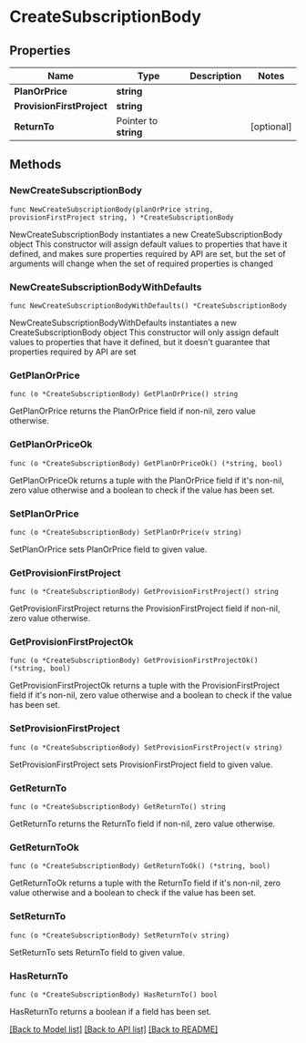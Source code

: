 # CreateSubscriptionBody

## Properties

Name | Type | Description | Notes
------------ | ------------- | ------------- | -------------
**PlanOrPrice** | **string** |  | 
**ProvisionFirstProject** | **string** |  | 
**ReturnTo** | Pointer to **string** |  | [optional] 

## Methods

### NewCreateSubscriptionBody

`func NewCreateSubscriptionBody(planOrPrice string, provisionFirstProject string, ) *CreateSubscriptionBody`

NewCreateSubscriptionBody instantiates a new CreateSubscriptionBody object
This constructor will assign default values to properties that have it defined,
and makes sure properties required by API are set, but the set of arguments
will change when the set of required properties is changed

### NewCreateSubscriptionBodyWithDefaults

`func NewCreateSubscriptionBodyWithDefaults() *CreateSubscriptionBody`

NewCreateSubscriptionBodyWithDefaults instantiates a new CreateSubscriptionBody object
This constructor will only assign default values to properties that have it defined,
but it doesn't guarantee that properties required by API are set

### GetPlanOrPrice

`func (o *CreateSubscriptionBody) GetPlanOrPrice() string`

GetPlanOrPrice returns the PlanOrPrice field if non-nil, zero value otherwise.

### GetPlanOrPriceOk

`func (o *CreateSubscriptionBody) GetPlanOrPriceOk() (*string, bool)`

GetPlanOrPriceOk returns a tuple with the PlanOrPrice field if it's non-nil, zero value otherwise
and a boolean to check if the value has been set.

### SetPlanOrPrice

`func (o *CreateSubscriptionBody) SetPlanOrPrice(v string)`

SetPlanOrPrice sets PlanOrPrice field to given value.


### GetProvisionFirstProject

`func (o *CreateSubscriptionBody) GetProvisionFirstProject() string`

GetProvisionFirstProject returns the ProvisionFirstProject field if non-nil, zero value otherwise.

### GetProvisionFirstProjectOk

`func (o *CreateSubscriptionBody) GetProvisionFirstProjectOk() (*string, bool)`

GetProvisionFirstProjectOk returns a tuple with the ProvisionFirstProject field if it's non-nil, zero value otherwise
and a boolean to check if the value has been set.

### SetProvisionFirstProject

`func (o *CreateSubscriptionBody) SetProvisionFirstProject(v string)`

SetProvisionFirstProject sets ProvisionFirstProject field to given value.


### GetReturnTo

`func (o *CreateSubscriptionBody) GetReturnTo() string`

GetReturnTo returns the ReturnTo field if non-nil, zero value otherwise.

### GetReturnToOk

`func (o *CreateSubscriptionBody) GetReturnToOk() (*string, bool)`

GetReturnToOk returns a tuple with the ReturnTo field if it's non-nil, zero value otherwise
and a boolean to check if the value has been set.

### SetReturnTo

`func (o *CreateSubscriptionBody) SetReturnTo(v string)`

SetReturnTo sets ReturnTo field to given value.

### HasReturnTo

`func (o *CreateSubscriptionBody) HasReturnTo() bool`

HasReturnTo returns a boolean if a field has been set.


[[Back to Model list]](../README.md#documentation-for-models) [[Back to API list]](../README.md#documentation-for-api-endpoints) [[Back to README]](../README.md)


